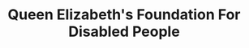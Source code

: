 ---
title: "Queen Elizabeth's Foundation For Disabled People"
url: /banstead/queen-elizabeths-foundation-for-disabled-people/
shop: Gebrauchtwaren
---